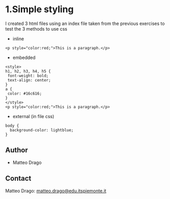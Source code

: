 
# 1.Simple styling
I created 3 html files using an index file taken from the previous exercises to test the 3 methods to use css   
* inline
``` 
<p style="color:red;">This is a paragraph.</p>
```
* embedded
``` 
<style>
h1, h2, h3, h4, h5 {
 font-weight: bold;
 text-align: center;
}
a {
 color: #16c616;
}
</style>
<p style="color:red;">This is a paragraph.</p>
```
* external (in file css)
``` 
body {
  background-color: lightblue;
}
```



## Author
* Matteo Drago

## Contact
Matteo Drago: matteo.drago@edu.itspiemonte.it
